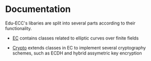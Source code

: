 # Documentation

Edu-ECC's libaries are split into several parts according to their functionality.  

- [EC](ec.md) contains classes related to elliptic curves over finite fields

- [Crypto](crypto.md) extends classes in EC to implement several cryptography schemes, such as ECDH and hybrid assymetric key encryption  
